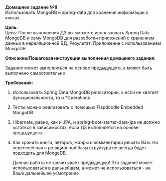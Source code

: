 **Домашнее задание №8**  
Использовать MongoDB и spring-data для хранения информации о книгах

**Цель:**  
Цель: После выполнения ДЗ вы сможете использовать Spring Data MongoDB и саму MongoDB для разработки приложений с хранением данных в нереляционной БД.
Результат: Приложение с использованием MongoDB

**Описание/Пошаговая инструкция выполнения домашнего задания:**

Задание может выполняться на основе предыдущего, а может быть выполнено самостоятельно

**Требования:**

1. Использовать Spring Data MongoDB репозитории, а если не хватает функциональности, то и *Operations
2. Тесты можно реализовать с помощью Flapdoodle Embedded MongoDB
3. Hibernate, равно, как и JPA, и spring-boot-starter-data-jpa не должно остаться в зависимостях, если ДЗ выполняется на основе предыдущего.
4. Как хранить книги, авторов, жанры и комментарии решать Вам. Но перенесённая с реляционной базы структура не всегда будет подходить для MongoDB.
   
   Данная работа не засчитывает предыдущую!
   Это задание может использоваться в дальнейшем, а может не использоваться - на Ваше дальнейшее усмотрение